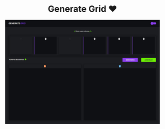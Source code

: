 <h1 align="center">Generate Grid ❤️</h1>

<p align="center">
  <img src="src/assets/image-app.jpg" title="home"  width="">
</p>
